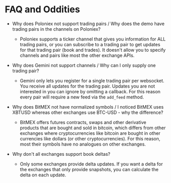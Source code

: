 # FAQ and Oddities

* Why does Poloniex not support trading pairs / Why does the demo have trading pairs in the channels on Poloniex?
  - Poloniex supports a ticker channel that gives you information for ALL trading pairs, or you can subscribe to a trading pair to get updates for that trading pair (book and trades). It doesn't allow you to specify channels and pairs like most the other exchange APIs.

* Why does Gemini not support channels / Why can I only supply one trading pair? 
  - Gemini only lets you register for a single trading pair per websocket. You receive all updates for the trading pair. Updates you are not interested in you can ignore by omitting a callback. For this reason every pair will require a new feed via the `add_feed` method. 

* Why does BitMEX not have normalized symbols / I noticed BitMEX uses XBTUSD whereas other exchanges use BTC-USD - why the difference?
  - BitMEX offers futures contracts, swaps and other derivative products that are bought and sold in bitcoin, which differs from other exchanges where cryptocurrencies like bitcoin are bought in other currencies like dollars (or other cryptocurrencies). For this reason, most their symbols have no analogues on other exchanges. 

* Why don't all exchanges support book deltas?
  - Only some exchanges provide delta updates. If you want a delta for the exchanges that only provide snapshots, you can calculate the delta on each update.
